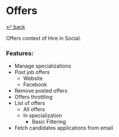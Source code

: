 # Offers 

[↩️ back](/README.md)

Offers context of Hire in Social.

### Features:
 
* Manage specializations
* Post job offers
  * Website
  * Facebook
* Remove posted offers
* Offers throttling
* List of offers
  * All offers
  * In specialization
    * Basic Filtering
* Fetch candidates applications from email

